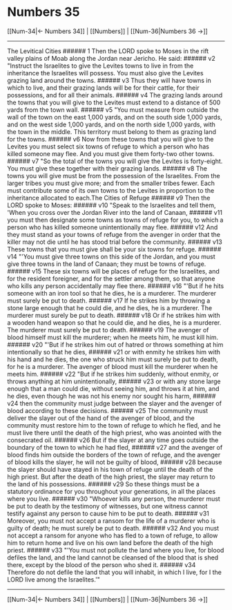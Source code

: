 # Numbers 35

[[Num-34|← Numbers 34]] | [[Numbers]] | [[Num-36|Numbers 36 →]]
***

The Levitical Cities ###### 1 Then the LORD spoke to Moses in the rift valley plains of Moab along the Jordan near Jericho. He said: ###### v2 "Instruct the Israelites to give the Levites towns to live in from the inheritance the Israelites will possess. You must also give the Levites grazing land around the towns. ###### v3 Thus they will have towns in which to live, and their grazing lands will be for their cattle, for their possessions, and for all their animals. ###### v4 The grazing lands around the towns that you will give to the Levites must extend to a distance of 500 yards from the town wall. ###### v5 "You must measure from outside the wall of the town on the east 1,000 yards, and on the south side 1,000 yards, and on the west side 1,000 yards, and on the north side 1,000 yards, with the town in the middle. This territory must belong to them as grazing land for the towns. ###### v6 Now from these towns that you will give to the Levites you must select six towns of refuge to which a person who has killed someone may flee. And you must give them forty-two other towns. ###### v7 "So the total of the towns you will give the Levites is forty-eight. You must give these together with their grazing lands. ###### v8 The towns you will give must be from the possession of the Israelites. From the larger tribes you must give more; and from the smaller tribes fewer. Each must contribute some of its own towns to the Levites in proportion to the inheritance allocated to each.The Cities of Refuge ###### v9 Then the LORD spoke to Moses: ###### v10 "Speak to the Israelites and tell them, 'When you cross over the Jordan River into the land of Canaan, ###### v11 you must then designate some towns as towns of refuge for you, to which a person who has killed someone unintentionally may flee. ###### v12 And they must stand as your towns of refuge from the avenger in order that the killer may not die until he has stood trial before the community. ###### v13 These towns that you must give shall be your six towns for refuge. ###### v14 "'You must give three towns on this side of the Jordan, and you must give three towns in the land of Canaan; they must be towns of refuge. ###### v15 These six towns will be places of refuge for the Israelites, and for the resident foreigner, and for the settler among them, so that anyone who kills any person accidentally may flee there. ###### v16 "'But if he hits someone with an iron tool so that he dies, he is a murderer. The murderer must surely be put to death. ###### v17 If he strikes him by throwing a stone large enough that he could die, and he dies, he is a murderer. The murderer must surely be put to death. ###### v18 Or if he strikes him with a wooden hand weapon so that he could die, and he dies, he is a murderer. The murderer must surely be put to death. ###### v19 The avenger of blood himself must kill the murderer; when he meets him, he must kill him. ###### v20 "'But if he strikes him out of hatred or throws something at him intentionally so that he dies, ###### v21 or with enmity he strikes him with his hand and he dies, the one who struck him must surely be put to death, for he is a murderer. The avenger of blood must kill the murderer when he meets him. ###### v22 "But if he strikes him suddenly, without enmity, or throws anything at him unintentionally, ###### v23 or with any stone large enough that a man could die, without seeing him, and throws it at him, and he dies, even though he was not his enemy nor sought his harm, ###### v24 then the community must judge between the slayer and the avenger of blood according to these decisions. ###### v25 The community must deliver the slayer out of the hand of the avenger of blood, and the community must restore him to the town of refuge to which he fled, and he must live there until the death of the high priest, who was anointed with the consecrated oil. ###### v26 But if the slayer at any time goes outside the boundary of the town to which he had fled, ###### v27 and the avenger of blood finds him outside the borders of the town of refuge, and the avenger of blood kills the slayer, he will not be guilty of blood, ###### v28 because the slayer should have stayed in his town of refuge until the death of the high priest. But after the death of the high priest, the slayer may return to the land of his possessions. ###### v29 So these things must be a statutory ordinance for you throughout your generations, in all the places where you live. ###### v30 "Whoever kills any person, the murderer must be put to death by the testimony of witnesses, but one witness cannot testify against any person to cause him to be put to death. ###### v31 Moreover, you must not accept a ransom for the life of a murderer who is guilty of death; he must surely be put to death. ###### v32 And you must not accept a ransom for anyone who has fled to a town of refuge, to allow him to return home and live on his own land before the death of the high priest. ###### v33 "'You must not pollute the land where you live, for blood defiles the land, and the land cannot be cleansed of the blood that is shed there, except by the blood of the person who shed it. ###### v34 Therefore do not defile the land that you will inhabit, in which I live, for I the LORD live among the Israelites.'"

***
[[Num-34|← Numbers 34]] | [[Numbers]] | [[Num-36|Numbers 36 →]]
